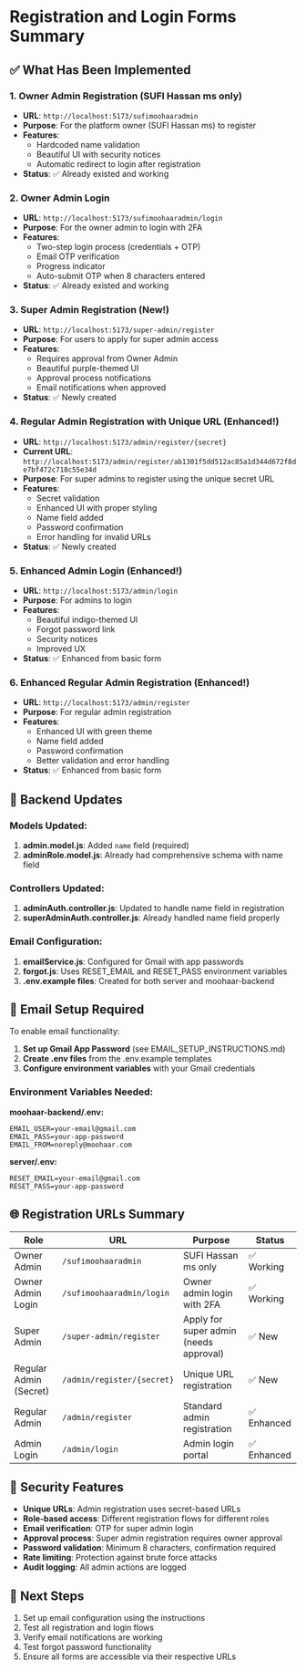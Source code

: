 # Registration and Login Forms Summary

## ✅ What Has Been Implemented

### 1. Owner Admin Registration (SUFI Hassan ms only)
- **URL**: `http://localhost:5173/sufimoohaaradmin`
- **Purpose**: For the platform owner (SUFI Hassan ms) to register
- **Features**: 
  - Hardcoded name validation
  - Beautiful UI with security notices
  - Automatic redirect to login after registration
- **Status**: ✅ Already existed and working

### 2. Owner Admin Login
- **URL**: `http://localhost:5173/sufimoohaaradmin/login`
- **Purpose**: For the owner admin to login with 2FA
- **Features**: 
  - Two-step login process (credentials + OTP)
  - Email OTP verification
  - Progress indicator
  - Auto-submit OTP when 8 characters entered
- **Status**: ✅ Already existed and working

### 3. Super Admin Registration (New!)
- **URL**: `http://localhost:5173/super-admin/register`
- **Purpose**: For users to apply for super admin access
- **Features**: 
  - Requires approval from Owner Admin
  - Beautiful purple-themed UI
  - Approval process notifications
  - Email notifications when approved
- **Status**: ✅ Newly created

### 4. Regular Admin Registration with Unique URL (Enhanced!)
- **URL**: `http://localhost:5173/admin/register/{secret}`
- **Current URL**: `http://localhost:5173/admin/register/ab1301f5dd512ac85a1d344d672f8de7bf472c718c55e34d`
- **Purpose**: For super admins to register using the unique secret URL
- **Features**: 
  - Secret validation
  - Enhanced UI with proper styling
  - Name field added
  - Password confirmation
  - Error handling for invalid URLs
- **Status**: ✅ Newly created

### 5. Enhanced Admin Login (Enhanced!)
- **URL**: `http://localhost:5173/admin/login`
- **Purpose**: For admins to login
- **Features**: 
  - Beautiful indigo-themed UI
  - Forgot password link
  - Security notices
  - Improved UX
- **Status**: ✅ Enhanced from basic form

### 6. Enhanced Regular Admin Registration (Enhanced!)
- **URL**: `http://localhost:5173/admin/register`
- **Purpose**: For regular admin registration
- **Features**: 
  - Enhanced UI with green theme
  - Name field added
  - Password confirmation
  - Better validation and error handling
- **Status**: ✅ Enhanced from basic form

## 🔧 Backend Updates

### Models Updated:
1. **admin.model.js**: Added `name` field (required)
2. **adminRole.model.js**: Already had comprehensive schema with name field

### Controllers Updated:
1. **adminAuth.controller.js**: Updated to handle name field in registration
2. **superAdminAuth.controller.js**: Already handled name field properly

### Email Configuration:
1. **emailService.js**: Configured for Gmail with app passwords
2. **forgot.js**: Uses RESET_EMAIL and RESET_PASS environment variables
3. **.env.example files**: Created for both server and moohaar-backend

## 📧 Email Setup Required

To enable email functionality:

1. **Set up Gmail App Password** (see EMAIL_SETUP_INSTRUCTIONS.md)
2. **Create .env files** from the .env.example templates
3. **Configure environment variables** with your Gmail credentials

### Environment Variables Needed:

**moohaar-backend/.env:**
```
EMAIL_USER=your-email@gmail.com
EMAIL_PASS=your-app-password
EMAIL_FROM=noreply@moohaar.com
```

**server/.env:**
```
RESET_EMAIL=your-email@gmail.com
RESET_PASS=your-app-password
```

## 🌐 Registration URLs Summary

| Role | URL | Purpose | Status |
|------|-----|---------|--------|
| Owner Admin | `/sufimoohaaradmin` | SUFI Hassan ms only | ✅ Working |
| Owner Admin Login | `/sufimoohaaradmin/login` | Owner admin login with 2FA | ✅ Working |
| Super Admin | `/super-admin/register` | Apply for super admin (needs approval) | ✅ New |
| Regular Admin (Secret) | `/admin/register/{secret}` | Unique URL registration | ✅ New |
| Regular Admin | `/admin/register` | Standard admin registration | ✅ Enhanced |
| Admin Login | `/admin/login` | Admin login portal | ✅ Enhanced |

## 🔐 Security Features

- **Unique URLs**: Admin registration uses secret-based URLs
- **Role-based access**: Different registration flows for different roles
- **Email verification**: OTP for super admin login
- **Approval process**: Super admin registration requires owner approval
- **Password validation**: Minimum 8 characters, confirmation required
- **Rate limiting**: Protection against brute force attacks
- **Audit logging**: All admin actions are logged

## 🚀 Next Steps

1. Set up email configuration using the instructions
2. Test all registration and login flows
3. Verify email notifications are working
4. Test forgot password functionality
5. Ensure all forms are accessible via their respective URLs